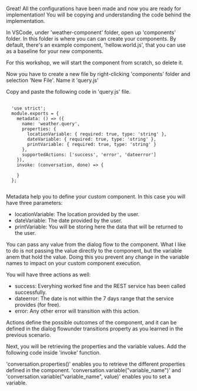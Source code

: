 Great! All the configurations have been made and now you are ready for implementation!
You will be copying and understanding the code behind the implementation.

In VSCode, under 'weather-component' folder, open up 'components' folder. In this folder is where you can can create your components.
By default, there's an example component, 'hellow.world.js', that you can use as a baseline for your new components.

For this workshop, we will start the component from scratch, so delete it.

Now you have to create a new file by right-clicking 'components' folder and selection 'New File'. Name it 'query.js'

Copy and paste the following code in 'query.js' file.
<pre>
  <code>
  'use strict';
  module.exports = {
    metadata: () => ({
      name: 'weather.query',
      properties: {
        locationVariable: { required: true, type: 'string' },
        dateVariable: { required: true, type: 'string' },
        printVariable: { required: true, type: 'string' }
      },
      supportedActions: ['success', 'error', 'dateerror']
    }),
    invoke: (conversation, done) => {

    }
  };
  </code>
</pre>

Metadata help you to define your custom component. In this case you will have three parameters:
  * locationVariable: The location provided by the user.
  * dateVariable: The date provided by the user.
  * printVariable: You will be storing here the data that will be returned to the user.

You can pass any value from the dialog flow to the component. What I like to do is not passing the value directly to the component, but the variable anem that hold the value. Doing this you prevent any change in the variable names to impact on your custom component execution.

You will have three actions as well:
  * success: Everyhing worked fine and the REST service has been called successfully.
  * dateerror: The date is not within the 7 days range that the service provides (for free).
  * error: Any other error will transition with this action.

Actions define the possible outcomes of the component, and it can be defined in the dialog flowunder transitions property as you learned in the previous scenario.

Next, you will be retrieving the properties and the variable values.
Add the following code inside 'invoke' function.

'conversation.properties()' enables you to retrieve the different properties defined in the component.
'conversation.variable("variable_name")' and 'conversation.variable("variable_name", value)' enables you to set a variable.